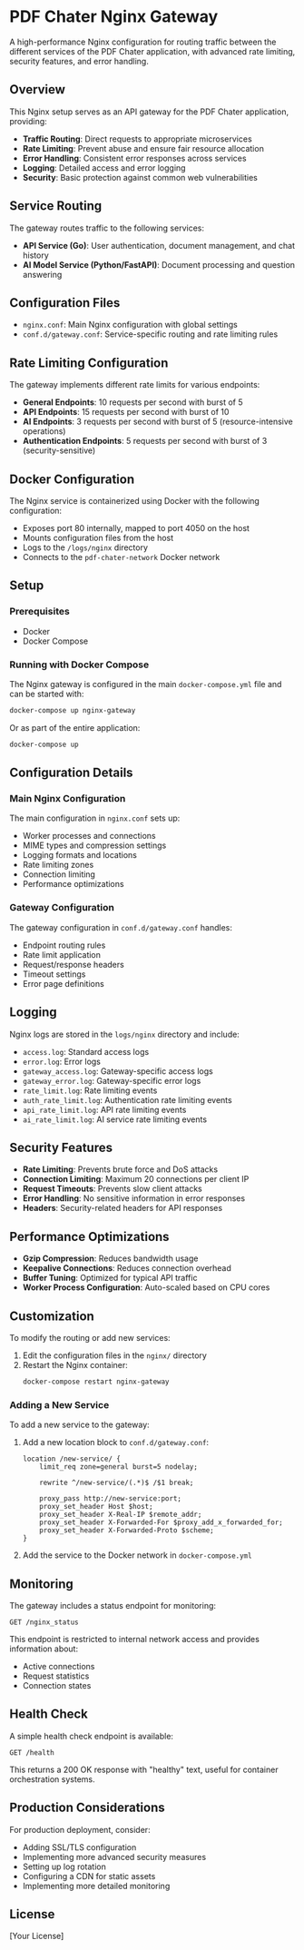 # PDF Chater Nginx Gateway

A high-performance Nginx configuration for routing traffic between the different services of the PDF Chater application, with advanced rate limiting, security features, and error handling.

## Overview

This Nginx setup serves as an API gateway for the PDF Chater application, providing:

- **Traffic Routing**: Direct requests to appropriate microservices
- **Rate Limiting**: Prevent abuse and ensure fair resource allocation
- **Error Handling**: Consistent error responses across services
- **Logging**: Detailed access and error logging
- **Security**: Basic protection against common web vulnerabilities

## Service Routing

The gateway routes traffic to the following services:

- **API Service (Go)**: User authentication, document management, and chat history
- **AI Model Service (Python/FastAPI)**: Document processing and question answering

## Configuration Files

- `nginx.conf`: Main Nginx configuration with global settings
- `conf.d/gateway.conf`: Service-specific routing and rate limiting rules

## Rate Limiting Configuration

The gateway implements different rate limits for various endpoints:

- **General Endpoints**: 10 requests per second with burst of 5
- **API Endpoints**: 15 requests per second with burst of 10
- **AI Endpoints**: 3 requests per second with burst of 5 (resource-intensive operations)
- **Authentication Endpoints**: 5 requests per second with burst of 3 (security-sensitive)

## Docker Configuration

The Nginx service is containerized using Docker with the following configuration:

- Exposes port 80 internally, mapped to port 4050 on the host
- Mounts configuration files from the host
- Logs to the `/logs/nginx` directory
- Connects to the `pdf-chater-network` Docker network

## Setup

### Prerequisites

- Docker
- Docker Compose

### Running with Docker Compose

The Nginx gateway is configured in the main `docker-compose.yml` file and can be started with:

```bash
docker-compose up nginx-gateway
```

Or as part of the entire application:

```bash
docker-compose up
```

## Configuration Details

### Main Nginx Configuration

The main configuration in `nginx.conf` sets up:

- Worker processes and connections
- MIME types and compression settings
- Logging formats and locations
- Rate limiting zones
- Connection limiting
- Performance optimizations

### Gateway Configuration

The gateway configuration in `conf.d/gateway.conf` handles:

- Endpoint routing rules
- Rate limit application
- Request/response headers
- Timeout settings
- Error page definitions

## Logging

Nginx logs are stored in the `logs/nginx` directory and include:

- `access.log`: Standard access logs
- `error.log`: Error logs
- `gateway_access.log`: Gateway-specific access logs
- `gateway_error.log`: Gateway-specific error logs
- `rate_limit.log`: Rate limiting events
- `auth_rate_limit.log`: Authentication rate limiting events
- `api_rate_limit.log`: API rate limiting events
- `ai_rate_limit.log`: AI service rate limiting events

## Security Features

- **Rate Limiting**: Prevents brute force and DoS attacks
- **Connection Limiting**: Maximum 20 connections per client IP
- **Request Timeouts**: Prevents slow client attacks
- **Error Handling**: No sensitive information in error responses
- **Headers**: Security-related headers for API responses

## Performance Optimizations

- **Gzip Compression**: Reduces bandwidth usage
- **Keepalive Connections**: Reduces connection overhead
- **Buffer Tuning**: Optimized for typical API traffic
- **Worker Process Configuration**: Auto-scaled based on CPU cores

## Customization

To modify the routing or add new services:

1. Edit the configuration files in the `nginx/` directory
2. Restart the Nginx container:
   ```bash
   docker-compose restart nginx-gateway
   ```

### Adding a New Service

To add a new service to the gateway:

1. Add a new location block to `conf.d/gateway.conf`:
   ```nginx
   location /new-service/ {
       limit_req zone=general burst=5 nodelay;
       
       rewrite ^/new-service/(.*)$ /$1 break;
       
       proxy_pass http://new-service:port;
       proxy_set_header Host $host;
       proxy_set_header X-Real-IP $remote_addr;
       proxy_set_header X-Forwarded-For $proxy_add_x_forwarded_for;
       proxy_set_header X-Forwarded-Proto $scheme;
   }
   ```

2. Add the service to the Docker network in `docker-compose.yml`

## Monitoring

The gateway includes a status endpoint for monitoring:

```
GET /nginx_status
```

This endpoint is restricted to internal network access and provides information about:
- Active connections
- Request statistics
- Connection states

## Health Check

A simple health check endpoint is available:

```
GET /health
```

This returns a 200 OK response with "healthy" text, useful for container orchestration systems.

## Production Considerations

For production deployment, consider:

- Adding SSL/TLS configuration
- Implementing more advanced security measures
- Setting up log rotation
- Configuring a CDN for static assets
- Implementing more detailed monitoring

## License

[Your License]
